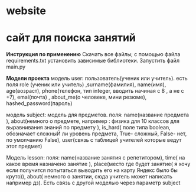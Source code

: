 # website
# сайт для поиска занятий
**Инструкция по применению**
Скачать все файлы; с помощью файла requirements.txt установить зависимые библиотеки.
Запустить файл main.py 


**Модели проекта**
модель user: пользователь(ученик или учитель). есть поля role (ученик или учитель) ,surname(фамилия), name(имя),  age(возраст), phone(телефон, тип integer, вводить начиная с 8 , а не с +7), emai(почта) , about_me(о человеке, мини резюме), hashed_password(пароль)

модель subject: модель для предметов. поля:  name(название предмета ), about(немного о предмете, например : физика для 10 классов для выравнивания знаний по предмету ),   is_hard( поле типа boolean, обозначает сложныЙ ли уровень предмета, True- сложный, False- нет, по умолчанию False),  user(связь с таблицей учителей которые ведут этот предмет)

Модель lesson: поля:   name(название занятия с репетитором), time( на какое время назначено занятие ),   place(место где будет занятие( я хочу если получится попытаться выводить его на карту Яндекс было бы круто)),  about( немного о занятии, сюда учитель может написать например дз). Есть связь с другой моделью через параметр subject


